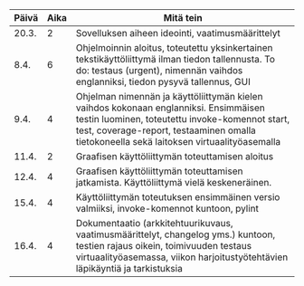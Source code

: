 | Päivä  | Aika | Mitä tein |
| ------ | ---- | --------- |
| 20.3.  |  2   | Sovelluksen aiheen ideointi, vaatimusmäärittelyt |
| 8.4.  |  6   | Ohjelmoinnin aloitus, toteutettu yksinkertainen tekstikäyttöliittymä ilman tiedon tallennusta. To do: testaus (urgent), nimennän vaihdos englanniksi, tiedon pysyvä tallennus, GUI|
| 9.4.  |  4   | Ohjelman nimennän ja käyttöliittymän kielen vaihdos kokonaan englanniksi. Ensimmäisen testin luominen, toteutettu invoke-komennot start, test, coverage-report, testaaminen omalla tietokoneella sekä laitoksen virtuaalityöasemalla |
| 11.4.  |  2   | Graafisen käyttöliittymän toteuttamisen aloitus |
| 12.4.  |  4   | Graafisen käyttöliittymän toteuttamisen jatkamista. Käyttöliittymä vielä keskeneräinen. |
| 15.4.  |  4   | Käyttöliittymän toteutuksen ensimmäinen versio valmiiksi, invoke-komennot kuntoon, pylint |
| 16.4.  |  4   | Dokumentaatio (arkkitehtuurikuvaus, vaatimusmäärittelyt, changelog yms.) kuntoon, testien rajaus oikein, toimivuuden testaus virtuaalityöasemassa, viikon harjoitustyötehtävien läpikäyntiä ja tarkistuksia |




